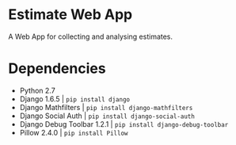 Estimate Web App
================

A Web App for collecting and analysing estimates.

Dependencies
============

- Python 2.7
- Django 1.6.5 | `pip install django`
- Django Mathfilters | `pip install django-mathfilters`
- Django Social Auth | `pip install django-social-auth`
- Django Debug Toolbar 1.2.1 | `pip install django-debug-toolbar`
- Pillow 2.4.0 | `pip install Pillow`

